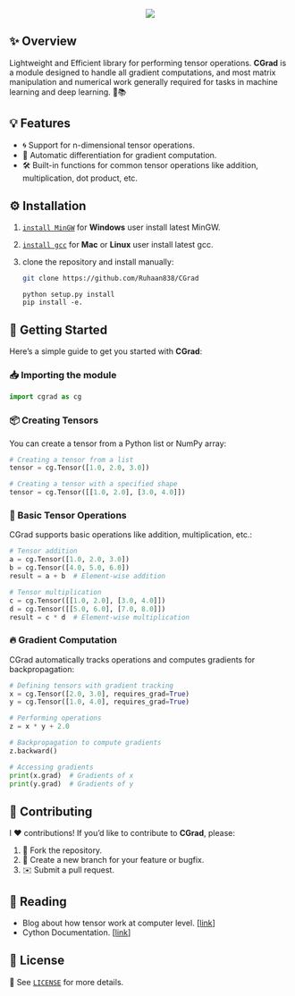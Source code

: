 <p align="center">
    <image src = "images/logo.png" />
</p>

## ✨ Overview

Lightweight and Efficient library for performing tensor operations. **CGrad** is a module designed to handle all gradient computations, and most matrix manipulation and numerical work generally required for tasks in machine learning and deep learning. 🤖📚

## 💡 Features

- 🌀 Support for n-dimensional tensor operations.
- 🤖 Automatic differentiation for gradient computation.
- 🛠️ Built-in functions for common tensor operations like addition, multiplication, dot product, etc.

## ⚙️ Installation

1. [`install MinGW`](https://gcc.gnu.org/install/binaries.html) for **Windows** user install latest MinGW.
2. [`install gcc`](https://formulae.brew.sh/formula/gcc) for **Mac** or **Linux** user install latest gcc.

3. clone the repository and install manually:

    ```bash
    git clone https://github.com/Ruhaan838/CGrad
    ```
    ``` 
    python setup.py install
    pip install -e.
    ``` 

## 🚀 Getting Started

Here’s a simple guide to get you started with **CGrad**:

### 📥 Importing the module

```python
import cgrad as cg
```

### 📦 Creating Tensors

You can create a tensor from a Python list or NumPy array:

```python
# Creating a tensor from a list
tensor = cg.Tensor([1.0, 2.0, 3.0])

# Creating a tensor with a specified shape
tensor = cg.Tensor([[1.0, 2.0], [3.0, 4.0]])
```

### 🔄 Basic Tensor Operations

CGrad supports basic operations like addition, multiplication, etc.:

```python
# Tensor addition 
a = cg.Tensor([1.0, 2.0, 3.0])
b = cg.Tensor([4.0, 5.0, 6.0])
result = a + b  # Element-wise addition

# Tensor multiplication 
c = cg.Tensor([[1.0, 2.0], [3.0, 4.0]])
d = cg.Tensor([[5.0, 6.0], [7.0, 8.0]])
result = c * d  # Element-wise multiplication
```

### 🔥 Gradient Computation

CGrad automatically tracks operations and computes gradients for backpropagation:

```python
# Defining tensors with gradient tracking 
x = cg.Tensor([2.0, 3.0], requires_grad=True)
y = cg.Tensor([1.0, 4.0], requires_grad=True)

# Performing operations 
z = x * y + 2.0

# Backpropagation to compute gradients 
z.backward()

# Accessing gradients 
print(x.grad)  # Gradients of x
print(y.grad)  # Gradients of y
```

## 🤝 Contributing

I ❤️ contributions! If you’d like to contribute to **CGrad**, please:

1. 🍴 Fork the repository.
2. 🌱 Create a new branch for your feature or bugfix.
3. ✉️ Submit a pull request.

## 📖 Reading

- Blog about how tensor work at computer level.
[[link](http://blog.ezyang.com/2019/05/pytorch-internals/)]
- Cython Documentation. [[link](https://cython.readthedocs.io/en/latest/src/userguide/language_basics.html)]

## 📝 License

📜 See [`LICENSE`](LICENSE) for more details.

